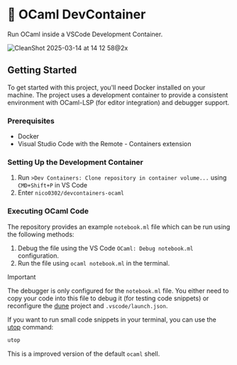 # 🐪 OCaml DevContainer

Run OCaml inside a VSCode Development Container.

![CleanShot 2025-03-14 at 14 12 58@2x](https://github.com/user-attachments/assets/82b74f87-cb63-475e-916a-606ab5915251)

## Getting Started

To get started with this project, you'll need Docker installed on your machine. The project uses a development container to provide a consistent environment with OCaml-LSP (for editor integration) and debugger support.

### Prerequisites

- Docker
- Visual Studio Code with the Remote - Containers extension

### Setting Up the Development Container

1. Run `>Dev Containers: Clone repository in container volume...` using `CMD+Shift+P` in VS Code
2. Enter `nico0302/devcontainers-ocaml`

### Executing OCaml Code

The repository provides an example `notebook.ml` file which can be run using the following methods:

1. Debug the file using the VS Code `OCaml: Debug notebook.ml` configuration.
2. Run the file using `ocaml notebook.ml` in the terminal.

> [!IMPORTANT]
> The debugger is only configured for the `notebook.ml` file. You either need to copy your code into this file to debug it (for testing code snippets) or reconfigure the [dune](https://dune.readthedocs.io/en/stable/quick-start.html) project and `.vscode/launch.json`.

If you want to run small code snippets in your terminal, you can use the [utop](https://github.com/ocaml-community/utop) command:

```bash
utop
```

This is a improved version of the default `ocaml` shell.
